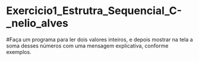 # Exercicio1_Estrutra_Sequencial_C-_nelio_alves
#Faça um programa para ler dois valores inteiros, e depois mostrar na tela a soma desses números com uma 
mensagem explicativa, conforme exemplos.
